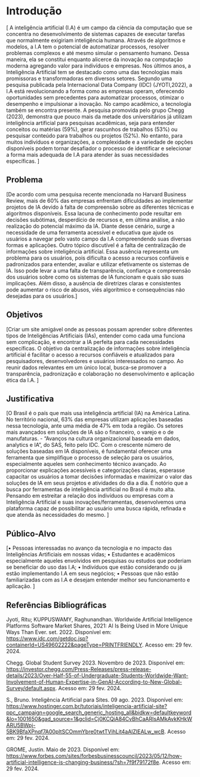 # Introdução

[
A inteligência artificial (I.A) é um campo da ciência da computação que se concentra no desenvolvimento de sistemas capazes de executar tarefas que normalmente exigiriam inteligência humana. Através de algoritmos e modelos, a I.A tem o potencial de automatizar processos, resolver problemas complexos e até mesmo simular o pensamento humano.
Dessa maneira, ela se constitui enquanto alicerce da inovação na computação moderna agregando valor para indivíduos e empresas. 
Nos últimos anos, a Inteligência Artificial tem se destacado como uma das tecnologias mais promissoras e transformadoras em diversos setores. Segundo uma pesquisa publicada pela Internacional Data Company (IDC) (JYOTI,2022), a I.A está revolucionando a forma como as empresas operam, oferecendo oportunidades sem precedentes para automatizar processos, otimizar o desempenho e impulsionar a inovação. No campo acadêmico, a tecnologia também se encontra presente. A pesquisa promovida pelo grupo Chegg (2023), demonstra que pouco mais da metade dos universitários já utilizam inteligência artificial para pesquisas acadêmicas, seja para entender conceitos ou matérias (59%), gerar rascunhos de trabalhos (53%) ou pesquisar conteúdo para trabalhos ou projetos (52%).
No entanto, para muitos indivíduos e organizações, a complexidade e a variedade de opções disponíveis podem tornar desafiador o processo de identificar e selecionar a forma mais adequada de I.A para atender às suas necessidades específicas. ]

## Problema
[De acordo com uma pesquisa recente mencionada no Harvard Business Review, mais de 60% das empresas enfrentam dificuldades ao implementar projetos de IA devido à falta de compreensão sobre as diferentes técnicas e algoritmos disponíveis. Essa lacuna de conhecimento pode resultar em decisões subótimas, desperdício de recursos e, em última análise, a não realização do potencial máximo da IA. Diante desse cenário, surge a necessidade de uma ferramenta acessível e educativa que ajude os usuários a navegar pelo vasto campo da I.A compreendendo suas diversas formas e aplicações. Outro tópico discutível é a falta de centralização de informações sobre inteligência artificial. Essa ausência representa um problema para os usuários, pois dificulta o acesso a recursos confiáveis e padronizados para entender, avaliar e utilizar efetivamente os sistemas de IA. Isso pode levar a uma falta de transparência, confiança e compreensão dos usuários sobre como os sistemas de IA funcionam e quais são suas implicações. Além disso, a ausência de diretrizes claras e consistentes pode aumentar o risco de abusos, viés algorítmico e consequências não desejadas para os usuários.]




## Objetivos

[Criar um site amigável onde as pessoas possam aprender sobre diferentes tipos de Inteligências Artificiais (IAs), entender como cada uma funciona sem complicação, e encontrar a IA perfeita para cada necessidades específicas.
O objetivo da centralização de informações sobre inteligência artificial é facilitar o acesso a recursos confiáveis e atualizados para pesquisadores, desenvolvedores e usuários interessados no campo. Ao reunir dados relevantes em um único local, busca-se promover a transparência, padronização e colaboração no desenvolvimento e aplicação ética da I.A.
]
 


## Justificativa

[O Brasil é o país que mais usa inteligência artificial (IA) na América Latina. No território nacional, 63% das empresas utilizam aplicações baseadas nessa tecnologia, ante uma média de 47% em toda a região. Os setores mais avançados em soluções de IA são o financeiro, o varejo e o de manufaturas. - “Avanços na cultura organizacional baseada em dados, analytics e IA”, do SAS, feito pelo IDC.
Com o crescente número de soluções baseadas em IA disponíveis, é fundamental oferecer uma ferramenta que simplifique o processo de seleção para os usuários, especialmente aqueles sem conhecimento técnico avançado. Ao proporcionar explicações acessíveis e categorizações claras, esperasse capacitar os usuários a tomar decisões informadas e maximizar o valor das soluções de IA em seus projetos e atividades do dia a dia. 
É notório que a busca por ferramentas de inteligência artificial no Brasil é muito alta. Pensando em estreitar a relação dos indivíduos ou empresas com a Inteligência Artificial e suas inovações/ferramentas, desenvolvemos uma plataforma capaz de possibilitar ao usuário uma busca rápida, refinada e que atenda às necessidades do mesmo.
]



## Público-Alvo

[•	Pessoas interessadas no avanço da tecnologia e no impacto das Inteligências Artificiais em nossas vidas;
•	Estudantes e acadêmicos especialmente aqueles envolvidos em pesquisas ou estudos que poderiam se beneficiar do uso das I.A;
•	Indivíduos que estão considerando ou já estão implementando I.A em seus negócios;
•	Pessoas que não estão familiarizadas com as I.A e desejam entender melhor seu funcionamento e aplicação.
]

## Referências Bibliográficas

Jyoti, Ritu; KUPPUSWAMY, Raghunandhan. Worldwide Artificial Intelligence Platforms Software Market Shares, 2021: AI Is Being Used in More Unique Ways Than Ever. set. 2022. Disponível em: <https://www.idc.com/getdoc.jsp?containerId=US49602222&pageType=PRINTFRIENDLY>. Acesso em: 29 fev. 2024.

Chegg. Global Student Survey 2023. Novembro de 2023. Disponível em: <https://investor.chegg.com/Press-Releases/press-release-details/2023/Over-Half-55-of-Undergraduate-Students-Worldwide-Want-Involvement-of-Human-Expertise-in-GenAI-According-to-New-Global-Survey/default.aspx>. Acesso em: 29 fev. 2024.

S., Bruno. Inteligência Artificial para Sites. 09 ago. 2023. Disponível em: <https://www.hostinger.com.br/tutoriais/inteligencia-artificial-site?ppc_campaign=google_search_generic_hosting_all&bidkw=defaultkeyword&lo=1001650&gad_source=1&gclid=Cj0KCQiA84CvBhCaARIsAMkAvkKHkWARU5BWpj-5BK9BfaXPnqf7A00pItSCOmmYbre0twtTVihLit4aAlZIEALw_wcB>. Acesso em: 29 fev. 2024.

GROME, Justin. Maio de 2023. Disponível em: <https://www.forbes.com/sites/forbesbusinesscouncil/2023/05/12/how-artificial-intelligence-is-changing-business/?sh=7f9f79172f8e>. Acesso em: 29 fev. 2024.
